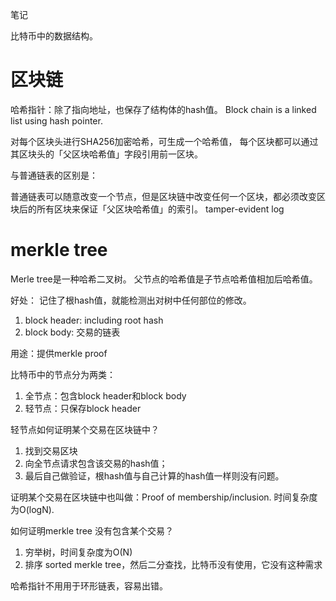 笔记

比特币中的数据结构。
# 区块链

哈希指针：除了指向地址，也保存了结构体的hash值。
Block chain is a linked list using hash pointer.

对每个区块头进行SHA256加密哈希，可生成一个哈希值，
每个区块都可以通过其区块头的「父区块哈希值」字段引用前一区块。

与普通链表的区别是：

普通链表可以随意改变一个节点，但是区块链中改变任何一个区块，都必须改变区块后的所有区块来保证「父区块哈希值」的索引。
tamper-evident log


# merkle tree
Merle tree是一种哈希二叉树。
父节点的哈希值是子节点哈希值相加后哈希值。

好处：
记住了根hash值，就能检测出对树中任何部位的修改。


1. block header: including root hash
2. block body: 交易的链表


用途：提供merkle proof

比特币中的节点分为两类：
1. 全节点：包含block header和block body
2. 轻节点：只保存block header

轻节点如何证明某个交易在区块链中？
1. 找到交易区块
2. 向全节点请求包含该交易的hash值；
3. 最后自己做验证，根hash值与自己计算的hash值一样则没有问题。

证明某个交易在区块链中也叫做：Proof of membership/inclusion.
时间复杂度为O(logN).

如何证明merkle tree 没有包含某个交易？
1. 穷举树，时间复杂度为O(N)
2. 排序 sorted merkle tree，然后二分查找，比特币没有使用，它没有这种需求


哈希指针不用用于环形链表，容易出错。










